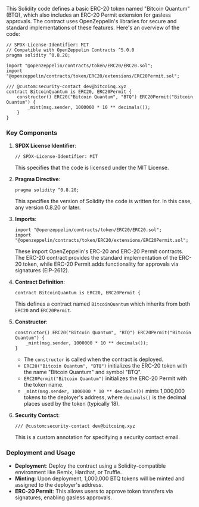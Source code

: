 This Solidity code defines a basic ERC-20 token named "Bitcoin Quantum" (BTQ), which also includes an ERC-20 Permit extension for gasless approvals. The contract uses OpenZeppelin's libraries for secure and standard implementations of these features. Here's an overview of the code:

```solidity
// SPDX-License-Identifier: MIT
// Compatible with OpenZeppelin Contracts ^5.0.0
pragma solidity ^0.8.20;

import "@openzeppelin/contracts/token/ERC20/ERC20.sol";
import "@openzeppelin/contracts/token/ERC20/extensions/ERC20Permit.sol";

/// @custom:security-contact dev@bitcoinq.xyz
contract BitcoinQuantum is ERC20, ERC20Permit {
    constructor() ERC20("Bitcoin Quantum", "BTQ") ERC20Permit("Bitcoin Quantum") {
        _mint(msg.sender, 1000000 * 10 ** decimals());
    }
}
```

### Key Components

1. **SPDX License Identifier**:
   ```solidity
   // SPDX-License-Identifier: MIT
   ```
   This specifies that the code is licensed under the MIT License.

2. **Pragma Directive**:
   ```solidity
   pragma solidity ^0.8.20;
   ```
   This specifies the version of Solidity the code is written for. In this case, any version 0.8.20 or later.

3. **Imports**:
   ```solidity
   import "@openzeppelin/contracts/token/ERC20/ERC20.sol";
   import "@openzeppelin/contracts/token/ERC20/extensions/ERC20Permit.sol";
   ```
   These import OpenZeppelin's ERC-20 and ERC-20 Permit contracts. The ERC-20 contract provides the standard implementation of the ERC-20 token, while ERC-20 Permit adds functionality for approvals via signatures (EIP-2612).

4. **Contract Definition**:
   ```solidity
   contract BitcoinQuantum is ERC20, ERC20Permit {
   ```
   This defines a contract named `BitcoinQuantum` which inherits from both `ERC20` and `ERC20Permit`.

5. **Constructor**:
   ```solidity
   constructor() ERC20("Bitcoin Quantum", "BTQ") ERC20Permit("Bitcoin Quantum") {
       _mint(msg.sender, 1000000 * 10 ** decimals());
   }
   ```
   - The `constructor` is called when the contract is deployed.
   - `ERC20("Bitcoin Quantum", "BTQ")` initializes the ERC-20 token with the name "Bitcoin Quantum" and symbol "BTQ".
   - `ERC20Permit("Bitcoin Quantum")` initializes the ERC-20 Permit with the token name.
   - `_mint(msg.sender, 1000000 * 10 ** decimals())` mints 1,000,000 tokens to the deployer's address, where `decimals()` is the decimal places used by the token (typically 18).

6. **Security Contact**:
   ```solidity
   /// @custom:security-contact dev@bitcoinq.xyz
   ```
   This is a custom annotation for specifying a security contact email.

### Deployment and Usage

- **Deployment**: Deploy the contract using a Solidity-compatible environment like Remix, Hardhat, or Truffle.
- **Minting**: Upon deployment, 1,000,000 BTQ tokens will be minted and assigned to the deployer's address.
- **ERC-20 Permit**: This allows users to approve token transfers via signatures, enabling gasless approvals.